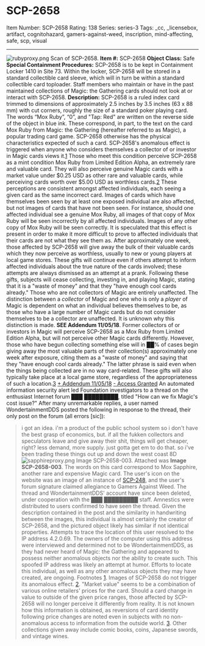# SCP-2658
Item Number: SCP-2658
Rating: 138
Series: series-3
Tags: _cc, _licensebox, artifact, cognitohazard, gamers-against-weed, inscription, mind-affecting, safe, scp, visual

---

![rubyproxy.png](https://scp-wiki.wdfiles.com/local--files/scp-2658/rubyproxy.png)
Scan of SCP-2658.
**Item #:** SCP-2658
**Object Class:** Safe
**Special Containment Procedures:** SCP-2658 is to be kept in Containment Locker 1410 in Site 73. Within the locker, SCP-2658 will be stored in a standard collectible card sleeve, which will in turn be within a standard collectible card toploader.
Staff members who maintain or have in the past maintained collections of Magic: the Gathering cards should not look at or interact with SCP-2658.
**Description:** SCP-2658 is a ruled index card trimmed to dimensions of approximately 2.5 inches by 3.5 inches (63 x 88 mm) with cut corners, roughly the size of a standard poker playing card. The words “Mox Ruby”, “0”, and "Tap: Red" are written on the reverse side of the object in blue ink. These correspond, in part, to the text on the card Mox Ruby from Magic: the Gathering (hereafter referred to as Magic), a popular trading card game. SCP-2658 otherwise has the physical characteristics expected of such a card.
SCP-2658's anomalous effect is triggered when anyone who considers themselves a collector of or investor in Magic cards views it.[1](javascript:;) Those who meet this condition perceive SCP-2658 as a mint condition Mox Ruby from Limited Edition Alpha, an extremely rare and valuable card. They will also perceive genuine Magic cards with a market value under $0.25 USD as other rare and valuable cards, while perceiving cards worth over $5.00 USD as worthless cards.[2](javascript:;)
These perceptions are consistent amongst affected individuals, each seeing a given card as the same incorrect card. Images of cards which have themselves been seen by at least one exposed individual are also affected, but not images of cards that have not been seen. For instance, should one affected individual see a genuine Mox Ruby, all images of that copy of Mox Ruby will be seen incorrectly by all affected individuals. Images of any other copy of Mox Ruby will be seen correctly. It is speculated that this effect is present in order to make it more difficult to prove to affected individuals that their cards are not what they see them as.
After approximately one week, those affected by SCP-2658 will give away the bulk of their valuable cards which they now perceive as worthless, usually to new or young players at local game stores. These gifts will continue even if others attempt to inform affected individuals about the true nature of the cards involved; these attempts are always dismissed as an attempt at a prank. Following these gifts, subjects will cease collecting, investing in, and playing Magic, stating that it is a "waste of money" and that they "have enough cool cards already."
Those who are not collectors of Magic are entirely unaffected. The distinction between a _collector_ of Magic and one who is only a _player_ of Magic is dependent on what an individual believes themselves to be, as those who have a large number of Magic cards but do not consider themselves to be a collector are unaffected. It is unknown why this distinction is made. **SEE Addendum 11/05/18**.
Former collectors of or investors in Magic will perceive SCP-2658 as a Mox Ruby from Limited Edition Alpha, but will not perceive other Magic cards differently. However, those who have begun collecting something else will in ██% of cases begin giving away the most valuable parts of their collection(s) approximately one week after exposure, citing them as a "waste of money" and saying that they "have enough cool cards already." The latter phrase is said even when the things being collected are in no way card-related. These gifts will also typically take place at a local game store, regardless of the appropriateness of such a location.[3](javascript:;)
[\+ Addendum 11/05/18](javascript:;)
[\- Access Granted](javascript:;)
An automated information security alert led Foundation investigators to a thread on the enthusiast Internet forum ███ █████████, titled "How can we fix Magic's cost issue?" After many unremarkable replies, a user named WondertainmentDDS posted the following in response to the thread, their only post on the forum (all errors [sic]):
> i got an idea. i'm a product of the public school system so i don't have the best grasp of economics, but. if all the fukken collectors and speculators leave and give away their shit, things will get cheaper, right? less demand, more supply. just gotta get em to do that. so i've been trading these things out up and down the west coast 8D
![sapphireproxy.png](https://scp-wiki.wdfiles.com/local--files/scp-2658/sapphireproxy.png)
Image SCP-2658-003.
Attached was **Image SCP-2658-003**. The words on this card correspond to Mox Sapphire, another rare and expensive Magic card.
The user's icon on the website was an image of an instance of [SCP-248](/scp-248), and the user's forum signature claimed allegiance to Gamers Against Weed.
The thread and WondertainmentDDS' account have since been deleted, under cooperation with the ███ █████████ staff. Amnestics were distributed to users confirmed to have seen the thread.
Given the description contained in the post and the similarity in handwriting between the images, this individual is almost certainly the creator of SCP-2658, and the pictured object likely has similar if not identical properties.
Attempts to trace the location of this user resolved to the IP address 4.2.0.69. The owners of the computer using this address were interviewed and determined not to be WondertainmentDDS, as they had never heard of Magic: the Gathering and appeared to possess neither anomalous objects nor the ability to create such. This spoofed IP address was likely an attempt at humor.
Efforts to locate this individual, as well as any other anomalous objects they may have created, are ongoing.
Footnotes
[1](javascript:;). Images of SCP-2658 do not trigger its anomalous effect.
[2](javascript:;). "Market value" seems to be a combination of various online retailers' prices for the card. Should a card change in value to outside of the given price ranges, those affected by SCP-2658 will no longer perceive it differently from reality. It is not known how this information is obtained, as reversions of card identity following price changes are noted even in subjects with no non-anomalous access to information from the outside world.
[3](javascript:;). Other collections given away include comic books, coins, Japanese swords, and vintage wines.